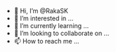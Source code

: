 - 👋 Hi, I’m @RakaSK
- 👀 I’m interested in ...
- 🌱 I’m currently learning ...
- 💞️ I’m looking to collaborate on ...
- 📫 How to reach me ...

<!---
RakaSK/RakaSK is a ✨ special ✨ repository because its `README.md` (this file) appears on your GitHub profile.
You can click the Preview link to take a look at your changes.
--->
